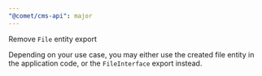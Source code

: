 ```yaml
---
"@comet/cms-api": major
---
```


Remove `File` entity export

Depending on your use case, you may either use the created file entity in the application code, or the `FileInterface` export instead.
